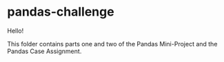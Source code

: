 # pandas-challenge


Hello!

This folder contains parts one and two of the Pandas Mini-Project and the Pandas Case Assignment.